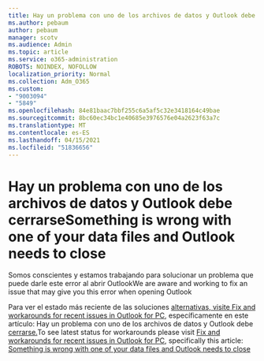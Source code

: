 ```yaml
---
title: Hay un problema con uno de los archivos de datos y Outlook debe cerrarse
ms.author: pebaum
author: pebaum
manager: scotv
ms.audience: Admin
ms.topic: article
ms.service: o365-administration
ROBOTS: NOINDEX, NOFOLLOW
localization_priority: Normal
ms.collection: Adm_O365
ms.custom:
- "9003094"
- "5849"
ms.openlocfilehash: 84e81baac7bbf255c6a5af5c32e3418164c49bae
ms.sourcegitcommit: 8bc60ec34bc1e40685e3976576e04a2623f63a7c
ms.translationtype: MT
ms.contentlocale: es-ES
ms.lasthandoff: 04/15/2021
ms.locfileid: "51836656"
---
```

# <a name="something-is-wrong-with-one-of-your-data-files-and-outlook-needs-to-close"></a><span data-ttu-id="0b859-102">Hay un problema con uno de los archivos de datos y Outlook debe cerrarse</span><span class="sxs-lookup"><span data-stu-id="0b859-102">Something is wrong with one of your data files and Outlook needs to close</span></span>

<span data-ttu-id="0b859-103">Somos conscientes y estamos trabajando para solucionar un problema que puede darle este error al abrir Outlook</span><span class="sxs-lookup"><span data-stu-id="0b859-103">We are aware and working to fix an issue that may give you this error when opening Outlook</span></span>

<span data-ttu-id="0b859-104">Para ver el estado más reciente de las soluciones  [alternativas, visite Fix and workarounds for recent issues in Outlook for PC](https://support.microsoft.com/office/ecf61305-f84f-4e13-bb73-95a214ac1230), específicamente en este artículo: Hay un problema con uno de los archivos de datos y Outlook debe [cerrarse.](https://support.microsoft.com/office/a3b59934-2446-4f2a-bd25-58f88188b9b2)</span><span class="sxs-lookup"><span data-stu-id="0b859-104">To see latest status for workarounds please visit  [Fix and workarounds for recent issues in Outlook for PC](https://support.microsoft.com/office/ecf61305-f84f-4e13-bb73-95a214ac1230), specifically this article: [Something is wrong with one of your data files and Outlook needs to close](https://support.microsoft.com/office/a3b59934-2446-4f2a-bd25-58f88188b9b2)</span></span>
